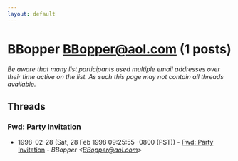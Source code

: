 ```yaml
---
layout: default
---
```


# BBopper <BBopper@aol.com> (1 posts)

_Be aware that many list participants used multiple email addresses over their time active on the list. As such this page may not contain all threads available._

## Threads

### Fwd: Party Invitation
+ 1998-02-28 (Sat, 28 Feb 1998 09:25:55 -0800 (PST)) - [Fwd: Party Invitation](/archive/1998/02/baf108796a19936dcdcc0fbcf2a5580fa7cd416e83da4d26d52b37f9e22349ee) - _BBopper \<BBopper@aol.com\>_

